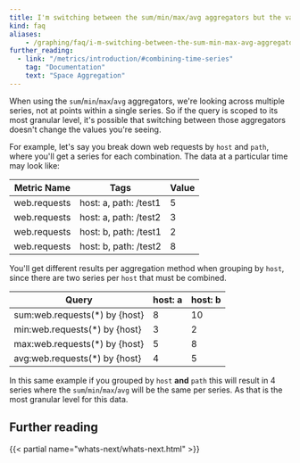 ```yaml
---
title: I'm switching between the sum/min/max/avg aggregators but the values look the same?
kind: faq
aliases:
    - /graphing/faq/i-m-switching-between-the-sum-min-max-avg-aggregators-but-the-values-look-the-same
further_reading:
  - link: "/metrics/introduction/#combining-time-series"
    tag: "Documentation"
    text: "Space Aggregation"
---
```


When using the `sum`/`min`/`max`/`avg` aggregators, we're looking across multiple series, not at points within a single series. So if the query is scoped to its most granular level, it's possible that switching between those aggregators doesn't change the values you're seeing.

For example, let's say you break down web requests by `host` and `path`, where you'll get a series for each combination. The data at a particular time may look like:

| Metric Name   | Tags                   | Value  | 
|---------------|------------------------|--------|
| web.requests  | host: a, path: /test1  | 5      |
| web.requests  | host: a, path: /test2  | 3      |
| web.requests  | host: b, path: /test1  | 2      |
| web.requests  | host: b, path: /test2  | 8      |

You'll get different results per aggregation method when grouping by `host`, since there are two series per `host` that must be combined.

| Query                          | host: a  | host: b  | 
|--------------------------------|----------|----------|
| sum:web.requests(*) by {host}  | 8        | 10       |
| min:web.requests(*) by {host}  | 3        | 2        |
| max:web.requests(*) by {host}  | 5        | 8        |
| avg:web.requests(*) by {host}  | 4        | 5        |

In this same example if you grouped by `host` **and** `path` this will result in 4 series where the `sum`/`min`/`max`/`avg` will be the same per series. As that is the most granular level for this data.

## Further reading
{{< partial name="whats-next/whats-next.html" >}}
